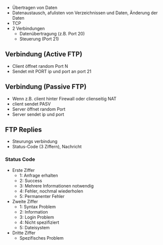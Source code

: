 - Übertragen von Daten
- Datenaustausch, afulisten von Verzeichnissen und Daten, Änderung der Daten
- TCP
- 2 Verbindungen
	- Datenübertragung (z.B. Port 20)
	- Steuerung (Port 21)

## Verbindung (Active FTP)
- Client öffnet random Port N
- Sendet mit PORT ip und port an port 21

## Verbindung (Passive FTP)
- Wenn z.B. client hinter Firewall oder clienseitig NAT
- client sendet PASV
- Server öffnet random Port
- Server sendet ip und port

## FTP Replies
- Steurungs verbindung
- Status-Code (3 Ziffern), Nachricht

### Status Code
- Erste Ziffer
	- 1: Anfrage erhalten
	- 2: Success
	- 3: Mehrere Informationen notwendig
	- 4: Fehler, nochmal wiederholen
	- 5: Permanenter Fehler
- Zweite Ziffer
	- 1: Syntax Problem
	- 2: Information
	- 3: Login Problem
	- 4: Nicht spezifiziert
	- 5: Dateisystem
- Dritte Ziffer
	- Spezifisches Problem